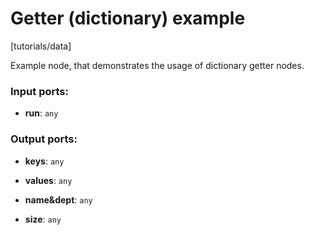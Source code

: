 # Getter (dictionary) example

[tutorials/data]

Example node, that demonstrates the usage of dictionary getter nodes.

### Input ports:

* __run__: `any`

### Output ports:

* __keys__: `any`


* __values__: `any`


* __name&dept__: `any`


* __size__: `any`

